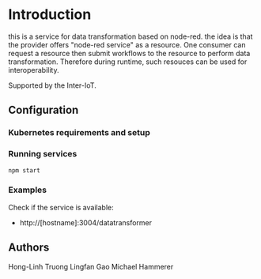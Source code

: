 # Introduction

this is a service for data transformation based on node-red.
the idea is that the provider offers "node-red service" as a resource. One consumer can request a resource then submit workflows to the resource to perform data transformation. Therefore during runtime, such resouces can be used for interoperability.

Supported by the Inter-IoT.

## Configuration

### Kubernetes requirements and setup

### Running services

`npm start`

### Examples

Check if the service is available:

* http://[hostname]:3004/datatransformer


## Authors

Hong-Linh Truong
Lingfan Gao
Michael Hammerer
